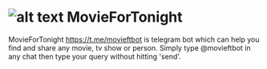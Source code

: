 # ![alt text](https://user-images.githubusercontent.com/106914205/177032955-9e16746d-68f7-427f-861b-1d0ffc5024d2.jpg) MovieForTonight 
MovieForTonight https://t.me/movieftbot is telegram bot which can help you find and share any movie, tv show or person.
Simply type @movieftbot in any chat then type your query without hitting 'send'.
